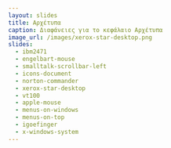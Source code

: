 ```yaml
---
layout: slides
title: Αρχέτυπα
caption: Διαφάνειες για το κεφάλαιο Αρχέτυπα
image_url: /images/xerox-star-desktop.png
slides:
  - ibm2471
  - engelbart-mouse
  - smalltalk-scrollbar-left
  - icons-document
  - norton-commander
  - xerox-star-desktop
  - vt100
  - apple-mouse
  - menus-on-windows
  - menus-on-top
  - igoefinger
  - x-windows-system
---
```


